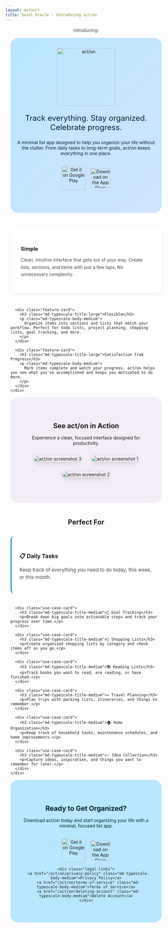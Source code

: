 ```yaml
---
layout: default
title: Saint Oracle - Introducing act/on
---
```


<div style="text-align: center; margin: 1rem auto 0; max-width: 900px; padding: 0 1rem;">
  <p class="md-typescale-title-large" style="margin-bottom: 1rem; color: var(--md-sys-color-on-surface-variant, #49454F);">Introducing:</p>
</div>

<style>
  .product-page {
    max-width: 1200px;
    margin: 0 auto;
    padding: 0 1rem 2rem;
  }

  .product-hero {
    text-align: center;
    padding: 2rem 1rem 3rem;
    background: linear-gradient(135deg, var(--md-sys-color-primary-container, #B8E7FF) 0%, var(--md-sys-color-secondary-container, #D0E4FF) 100%);
    border-radius: 24px;
    margin-bottom: 3rem;
  }

  .product-hero img {
    display: block;
    margin: 0 auto 1.5rem;
  }

  .product-hero .tagline {
    color: var(--md-sys-color-on-secondary-container, #001D36);
    font-size: 1.5rem;
    margin-bottom: 1.5rem;
    max-width: 700px;
    margin-left: auto;
    margin-right: auto;
  }

  .product-hero .description {
    color: var(--md-sys-color-on-secondary-container, #001D36);
    max-width: 600px;
    margin: 0 auto 2rem;
  }

  .store-badges {
    display: flex;
    gap: 1rem;
    justify-content: center;
    align-items: center;
    flex-wrap: wrap;
    margin-top: 1.5rem;
  }

  .store-badge {
    text-decoration: none;
    transition: all 0.2s ease;
    display: inline-block;
  }

  .store-badge:hover {
    transform: translateY(-2px);
    opacity: 0.85;
  }

  .play-store-badge img {
    height: 74px;
    width: auto;
    display: block;
  }

  .app-store-badge img {
    height: 62px;
    width: auto;
    display: block;
  }

  .features-section {
    margin-bottom: 3rem;
  }

  .features-grid {
    display: grid;
    grid-template-columns: repeat(auto-fit, minmax(300px, 1fr));
    gap: 2rem;
  }

  .feature-card {
    background: var(--md-sys-color-surface-container-lowest, #fff);
    border-radius: 16px;
    padding: 2rem;
    box-shadow: 0 2px 8px rgba(0,0,0,0.08);
  }

  .feature-card h3 {
    color: var(--md-sys-color-on-surface, #1C1B1F);
    margin-bottom: 0.75rem;
  }

  .feature-card p {
    color: var(--md-sys-color-on-surface-variant, #49454F);
    line-height: 1.6;
  }

  .screenshot-section {
    background: var(--md-sys-color-surface-container, #F3EDF7);
    border-radius: 24px;
    padding: 3rem 2rem;
    margin-bottom: 3rem;
    text-align: center;
  }

  .screenshot-section h2 {
    color: var(--md-sys-color-on-surface, #1C1B1F);
    margin-bottom: 1rem;
  }

  .screenshot-gallery {
    display: flex;
    gap: 2rem;
    justify-content: center;
    align-items: center;
    margin: 2rem auto;
    max-width: 1000px;
    flex-wrap: wrap;
  }

  .screenshot-gallery img {
    max-width: 280px;
    height: auto;
    border-radius: 16px;
    box-shadow: 0 4px 16px rgba(0,0,0,0.15);
  }

  .use-cases-section {
    margin-bottom: 3rem;
  }

  .use-cases-section h2 {
    text-align: center;
    color: var(--md-sys-color-on-surface, #1C1B1F);
    margin-bottom: 2rem;
  }

  .use-cases-grid {
    display: grid;
    grid-template-columns: repeat(auto-fit, minmax(250px, 1fr));
    gap: 1.5rem;
  }

  .use-case-card {
    background: var(--md-sys-color-surface-container-lowest, #fff);
    border-radius: 12px;
    padding: 1.5rem;
    border-left: 4px solid var(--md-sys-color-primary, #339fc4ff);
  }

  .use-case-card h3 {
    color: var(--md-sys-color-on-surface, #1C1B1F);
    margin-bottom: 0.5rem;
    font-size: 1.1rem;
  }

  .use-case-card p {
    color: var(--md-sys-color-on-surface-variant, #49454F);
    font-size: 0.95rem;
    line-height: 1.5;
  }

  .cta-section {
    background: var(--md-sys-color-primary-container, #B8E7FF);
    border-radius: 24px;
    padding: 3rem 2rem;
    text-align: center;
  }

  .cta-section h2 {
    color: var(--md-sys-color-on-primary-container, #001F2A);
    margin-bottom: 1rem;
  }

  .cta-section p {
    color: var(--md-sys-color-on-primary-container, #001F2A);
    margin-bottom: 2rem;
    max-width: 600px;
    margin-left: auto;
    margin-right: auto;
  }

  .legal-links {
    margin-top: 2rem;
    padding-top: 2rem;
    border-top: 1px solid rgba(0,0,0,0.1);
  }

  .legal-links a {
    color: var(--md-sys-color-primary, #339fc4ff);
    text-decoration: none;
    margin: 0 1rem;
  }

  .legal-links a:hover {
    text-decoration: underline;
  }

  @media (max-width: 768px) {
    .product-hero {
      padding: 2rem 1rem;
    }

    .features-grid,
    .use-cases-grid {
      grid-template-columns: 1fr;
    }
  }
</style>

<div class="product-page">
  <div class="product-hero">
    <img src="/assets/images/cues_logo_and_text.png" alt="act/on" style="width: 180px; height: auto;">
    <p class="tagline md-typescale-headline-medium">Track everything. Stay organized. Celebrate progress.</p>
    <p class="description md-typescale-body-large">
      A minimal list app designed to help you organize your life without the clutter. From daily tasks to long-term goals, act/on keeps everything in one place.
    </p>
    <div class="store-badges">
      <a href="https://play.google.com/store/apps/details?id=com.saintoracle.acton" class="store-badge play-store-badge" target="_blank" rel="noopener noreferrer">
        <img src="/assets/images/play_store.svg" alt="Get it on Google Play" />
      </a>
      <a href="https://apps.apple.com/us/app/act-on/id6752871642" class="store-badge app-store-badge" target="_blank" rel="noopener noreferrer">
        <img src="/assets/images/app_store_white.svg" alt="Download on the App Store" />
      </a>
    </div>
  </div>

  <div class="features-section">
    <div class="features-grid">
      <div class="feature-card">
        <h3 class="md-typescale-title-large">Simple</h3>
        <p class="md-typescale-body-medium">
          Clean, intuitive interface that gets out of your way. Create lists, sections, and items with just a few taps. No unnecessary complexity.
        </p>
      </div>

      <div class="feature-card">
        <h3 class="md-typescale-title-large">Flexible</h3>
        <p class="md-typescale-body-medium">
          Organize items into sections and lists that match your workflow. Perfect for todo lists, project planning, shopping lists, goal tracking, and more.
        </p>
      </div>

      <div class="feature-card">
        <h3 class="md-typescale-title-large">Satisfaction from Progress</h3>
        <p class="md-typescale-body-medium">
          Mark items complete and watch your progress. act/on helps you see what you've accomplished and keeps you motivated to do more.
        </p>
      </div>
    </div>
  </div>

  <div class="screenshot-section">
    <h2 class="md-typescale-display-small">See act/on in Action</h2>
    <p class="md-typescale-body-large">Experience a clean, focused interface designed for productivity.</p>
    <div class="screenshot-gallery">
      <img src="/assets/images/screenshots/Screenshot-3-1284x2778.png" alt="act/on screenshot 3" />
      <img src="/assets/images/screenshots/Screenshot-1-1284x2778.png" alt="act/on screenshot 1" />
      <img src="/assets/images/screenshots/Screenshot-2-1284x2778.png" alt="act/on screenshot 2" />
    </div>
  </div>

  <div class="use-cases-section">
    <h2 class="md-typescale-display-small">Perfect For</h2>
    <div class="use-cases-grid">
      <div class="use-case-card">
        <h3 class="md-typescale-title-medium">📋 Daily Tasks</h3>
        <p>Keep track of everything you need to do today, this week, or this month.</p>
      </div>

      <div class="use-case-card">
        <h3 class="md-typescale-title-medium">🎯 Goal Tracking</h3>
        <p>Break down big goals into actionable steps and track your progress over time.</p>
      </div>

      <div class="use-case-card">
        <h3 class="md-typescale-title-medium">🛒 Shopping Lists</h3>
        <p>Create organized shopping lists by category and check items off as you go.</p>
      </div>

      <div class="use-case-card">
        <h3 class="md-typescale-title-medium">📚 Reading Lists</h3>
        <p>Track books you want to read, are reading, or have finished.</p>
      </div>

      <div class="use-case-card">
        <h3 class="md-typescale-title-medium">✈️ Travel Planning</h3>
        <p>Plan trips with packing lists, itineraries, and things to remember.</p>
      </div>

      <div class="use-case-card">
        <h3 class="md-typescale-title-medium">🏠 Home Organization</h3>
        <p>Keep track of household tasks, maintenance schedules, and home improvements.</p>
      </div>

      <div class="use-case-card">
        <h3 class="md-typescale-title-medium">💡 Idea Collection</h3>
        <p>Capture ideas, inspiration, and things you want to remember for later.</p>
      </div>
    </div>
  </div>

  <div class="cta-section">
    <h2 class="md-typescale-display-small">Ready to Get Organized?</h2>
    <p class="md-typescale-body-large">
      Download act/on today and start organizing your life with a minimal, focused list app.
    </p>
    <div class="store-badges">
      <a href="https://play.google.com/store/apps/details?id=com.saintoracle.acton" class="store-badge play-store-badge" target="_blank" rel="noopener noreferrer">
        <img src="/assets/images/play_store.svg" alt="Get it on Google Play" />
      </a>
      <a href="https://apps.apple.com/us/app/act-on/id6752871642" class="store-badge app-store-badge" target="_blank" rel="noopener noreferrer">
        <img src="/assets/images/app_store_white.svg" alt="Download on the App Store" />
      </a>
    </div>

    <div class="legal-links">
      <a href="/act/on/privacy-policy" class="md-typescale-body-medium">Privacy Policy</a>
      <a href="/act/on/terms-of-service" class="md-typescale-body-medium">Terms of Service</a>
      <a href="/act/on/deleting-account" class="md-typescale-body-medium">Delete Account</a>
    </div>
  </div>
</div>
